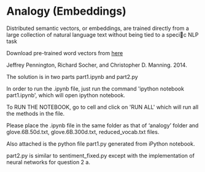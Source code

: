 # Analogy (Embeddings)

Distributed semantic vectors, or embeddings, are trained directly from a large
collection of natural language text without being tied to a specic NLP task

Download pre-trained word vectors from <a href="https://github.com/stanfordnlp/GloVe" target="_blank">here</a>



Jeffrey Pennington, Richard Socher, and Christopher D. Manning. 2014. 

The solution is in two parts part1.ipynb and part2.py

In order to run the .ipynb file, just run the command 'ipython notebook part1.ipynb', which will open ipython notebook.

To RUN THE NOTEBOOK, go to cell and click on 'RUN ALL' which will run all the methods in the file.

Please place the .ipynb file in the same folder as that of ‘analogy’ folder and glove.6B.50d.txt, glove.6B.300d.txt, reduced_vocab.txt files.

Also attached is the python file part1.py generated from iPython notebook.

part2.py is similar to sentiment_fixed.py except with the implementation of neural networks for question 2 a.